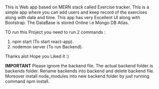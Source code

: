 This is Web app based on MERN stack called Exercise tracker.
This is a simple app where you can add users and keep record of the exercises
along with date and time. This app has very Excellent UI along with Bootstrap.
The DataBase is stored Online i.e Mongo DB Atlas.

TO run this Project you need to run 2 commands :
1) npm start (To start react-app).
2) nodemon server (To run Backend).

Thanks alot
Hope you Liked it :)


******IMPORTANT******
Please ignore the backend file. The actual backend folder is backends folder. Rename backends into backend and delete backend file.
Moreover install node_modules into new backend folder by just running command npm install.
